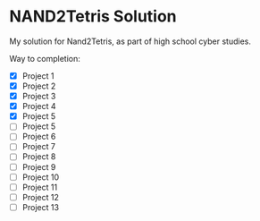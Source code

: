# NAND2Tetris Solution
My solution for Nand2Tetris, as part of high school cyber studies.

Way to completion:
- [x] Project 1
- [x] Project 2
- [x] Project 3
- [x] Project 4
- [x] Project 5
- [ ] Project 5
- [ ] Project 6
- [ ] Project 7
- [ ] Project 8
- [ ] Project 9
- [ ] Project 10
- [ ] Project 11
- [ ] Project 12
- [ ] Project 13
